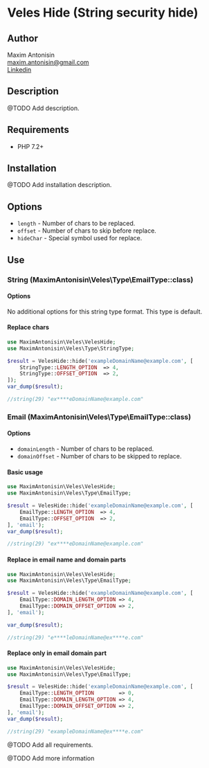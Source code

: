 # Veles Hide (String security hide)

## Author 
Maxim Antonisin <br>
[maxim.antonisin@gmail.com](mailto:maxim.antonisin@gmail.com) <br>
[Linkedin](https://www.linkedin.com/in/victor-berestian-bbab07a6/)

## Description
@TODO Add description.

## Requirements
- PHP 7.2+

## Installation 
@TODO Add installation description.

## Options
- `length` - Number of chars to be replaced.
- `offset` - Number of chars to skip before replace.
- `hideChar` - Special symbol used for replace.
  
## Use
### String (MaximAntonisin\Veles\Type\EmailType::class)

#### Options
No additional options for this string type format. This type is default.

#### Replace chars
```php
use MaximAntonisin\Veles\VelesHide;
use MaximAntonisin\Veles\Type\StringType;

$result = VelesHide::hide('exampleDomainName@example.com', [
    StringType::LENGTH_OPTION  => 4,
    StringType::OFFSET_OPTION  => 2,
]);
var_dump($result);

//string(29) "ex****eDomainName@example.com"
```

### Email (MaximAntonisin\Veles\Type\EmailType::class)
#### Options
- `domainLength` - Number of chars to be replaced.
- `domainOffset` - Number of chars to be skipped to replace.

#### Basic usage
```php
use MaximAntonisin\Veles\VelesHide;
use MaximAntonisin\Veles\Type\EmailType;

$result = VelesHide::hide('exampleDomainName@example.com', [
    EmailType::LENGTH_OPTION  => 4,
    EmailType::OFFSET_OPTION  => 2,
], 'email');
var_dump($result);

//string(29) "ex****eDomainName@example.com"
```

#### Replace in email name and domain parts
```php
use MaximAntonisin\Veles\VelesHide;
use MaximAntonisin\Veles\Type\EmailType;

$result = VelesHide::hide('exampleDomainName@example.com', [
    EmailType::DOMAIN_LENGTH_OPTION => 4,
    EmailType::DOMAIN_OFFSET_OPTION => 2,
], 'email');

var_dump($result);

//string(29) "e****leDomainName@ex****e.com"
```

#### Replace only in email domain part  
```php
use MaximAntonisin\Veles\VelesHide;
use MaximAntonisin\Veles\Type\EmailType;

$result = VelesHide::hide('exampleDomainName@example.com', [
    EmailType::LENGTH_OPTION        => 0,
    EmailType::DOMAIN_LENGTH_OPTION => 4,
    EmailType::DOMAIN_OFFSET_OPTION => 2,
], 'email');
var_dump($result);

//string(29) "exampleDomainName@ex****e.com"
```

@TODO Add all requirements.

@TODO Add more information 